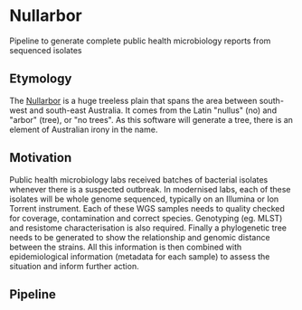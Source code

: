 # Nullarbor

Pipeline to generate complete public health microbiology reports from sequenced isolates

## Etymology

The [Nullarbor](http://en.wikipedia.org/wiki/Nullarbor_Plain) is a huge treeless plain that spans the area between south-west and south-east Australia. It comes from the Latin "nullus" (no) and "arbor" (tree), or "no trees". As this software will generate a tree, there is an element of Australian irony in the name.

## Motivation

Public health microbiology labs received batches of bacterial isolates whenever there is a suspected outbreak. In modernised labs, each of these isolates will be whole genome sequenced, typically on an Illumina or Ion Torrent instrument. Each of these WGS samples needs to quality checked for coverage, contamination and correct species. Genotyping (eg. MLST) and resistome characterisation is also required. Finally a phylogenetic tree needs to be generated to show the relationship and genomic distance between the strains. All this information is then combined with epidemiological information (metadata for each sample) to assess the situation and inform further action.

## Pipeline



